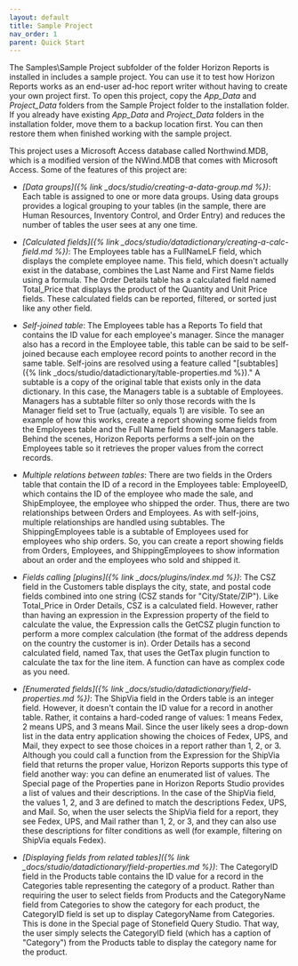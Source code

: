 ```yaml
---
layout: default
title: Sample Project
nav_order: 1
parent: Quick Start
---
```


The Samples\Sample Project subfolder of the folder Horizon Reports is installed in includes a sample project. You can use it to test how Horizon Reports works as an end-user ad-hoc report writer without having to create your own project first. To open this project, copy the *App_Data* and *Project_Data* folders from the Sample Project folder to the installation folder. If you already have existing *App_Data* and *Project_Data* folders in the installation folder, move them to a backup location first. You can then restore them when finished working with the sample project.

This project uses a Microsoft Access database called Northwind.MDB, which is a modified version of the NWind.MDB that comes with Microsoft Access. Some of the features of this project are:

* *[Data groups]({% link _docs/studio/creating-a-data-group.md %})*: Each table is assigned to one or more data groups. Using data groups provides a logical grouping to your tables (in the sample, there are Human Resources, Inventory Control, and Order Entry) and reduces the number of tables the user sees at any one time.

* *[Calculated fields]({% link _docs/studio/datadictionary/creating-a-calc-field.md %})*: The Employees table has a FullNameLF field, which displays the complete employee name. This field, which doesn't actually exist in the database, combines the Last Name and First Name fields using a formula. The Order Details table has a calculated field named Total_Price that displays the product of the Quantity and Unit Price fields. These calculated fields can be reported, filtered, or sorted just like any other field.

* *Self-joined table*: The Employees table has a Reports To field that contains the ID value for each employee's manager. Since the manager also has a record in the Employee table, this table can be said to be self-joined because each employee record points to another record in the same table. Self-joins are resolved using a feature called "[subtables]({% link _docs/studio/datadictionary/table-properties.md %})." A subtable is a copy of the original table that exists only in the data dictionary. In this case, the Managers table is a subtable of Employees. Managers has a subtable filter so only those records with the Is Manager field set to True (actually, equals 1) are visible. To see an example of how this works, create a report showing some fields from the Employees table and the Full Name field from the Managers table. Behind the scenes, Horizon Reports performs a self-join on the Employees table so it retrieves the proper values from the correct records.

* *Multiple relations between tables*: There are two fields in the Orders table that contain the ID of a record in the Employees table: EmployeeID, which contains the ID of the employee who made the sale, and ShipEmployee, the employee who shipped the order. Thus, there are two relationships between Orders and Employees. As with self-joins, multiple relationships are handled using subtables. The ShippingEmployees table is a subtable of Employees used for employees who ship orders. So, you can create a report showing fields from Orders, Employees, and ShippingEmployees to show information about an order and the employees who sold and shipped it.

* *Fields calling [plugins]({% link _docs/plugins/index.md %})*: The CSZ field in the Customers table displays the city, state, and postal code fields combined into one string (CSZ stands for "City/State/ZIP"). Like Total_Price in Order Details, CSZ is a calculated field. However, rather than having an expression in the Expression property of the field to calculate the value, the Expression calls the GetCSZ plugin function to perform a more complex calculation (the format of the address depends on the country the customer is in). Order Details has a second calculated field, named Tax, that uses the GetTax plugin function to calculate the tax for the line item. A function can have as complex code as you need.

* *[Enumerated fields]({% link _docs/studio/datadictionary/field-properties.md %})*: The ShipVia field in the Orders table is an integer field. However, it doesn't contain the ID value for a record in another table. Rather, it contains a hard-coded range of values: 1 means Fedex, 2 means UPS, and 3 means Mail. Since the user likely sees a drop-down list in the data entry application showing the choices of Fedex, UPS, and Mail, they expect to see those choices in a report rather than 1, 2, or 3. Although you could call a function from the Expression for the ShipVia field that returns the proper value,  Horizon Reports supports this type of field another way: you can define an enumerated list of values. The Special page of the Properties pane in Horizon Reports Studio provides a list of values and their descriptions. In the case of the ShipVia field, the values 1, 2, and 3 are defined to match the descriptions Fedex, UPS, and Mail. So, when the user selects the ShipVia field for a report, they see Fedex, UPS, and Mail rather than 1, 2, or 3, and they can also use these descriptions for filter conditions as well (for example, filtering on ShipVia equals Fedex).

* *[Displaying fields from related tables]({% link _docs/studio/datadictionary/field-properties.md %})*: The CategoryID field in the Products table contains the ID value for a record in the Categories table representing the category of a product. Rather than requiring the user to select fields from Products and the CategoryName field from Categories to show the category for each product, the CategoryID field is set up to display CategoryName from Categories. This is done in the Special page of Stonefield Query Studio. That way, the user simply selects the CategoryID field (which has a caption of "Category") from the Products table to display the category name for the product.
